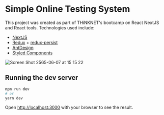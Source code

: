 # Simple Online Testing System

This project was created as part of THiNKNET's bootcamp on React NextJS and React tools. Technologies used include:
- [NextJS](https://nextjs.org/)
- [Redux](https://redux.js.org/) + [redux-persist](https://github.com/rt2zz/redux-persist)
- [AntDesign](https://ant.design/)
- [Styled Components](https://styled-components.com/)


![Screen Shot 2565-06-07 at 15 15 22](https://user-images.githubusercontent.com/57129145/172331164-3e221758-ba9c-4103-8dfe-cac15cf2ba5c.png)

## Running the dev server

```bash
npm run dev
# or
yarn dev
```

Open [http://localhost:3000](http://localhost:3000) with your browser to see the result.
